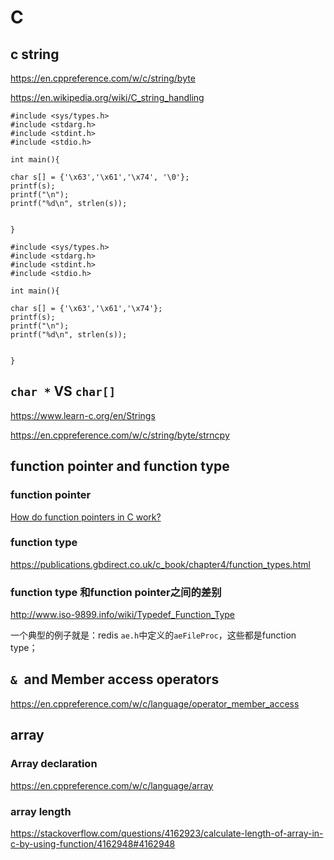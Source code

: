 # C

## c string

https://en.cppreference.com/w/c/string/byte

https://en.wikipedia.org/wiki/C_string_handling


```
#include <sys/types.h>
#include <stdarg.h>
#include <stdint.h>
#include <stdio.h>

int main(){

char s[] = {'\x63','\x61','\x74', '\0'};
printf(s);
printf("\n");
printf("%d\n", strlen(s));


}
```

```
#include <sys/types.h>
#include <stdarg.h>
#include <stdint.h>
#include <stdio.h>

int main(){

char s[] = {'\x63','\x61','\x74'};
printf(s);
printf("\n");
printf("%d\n", strlen(s));


}
```

## `char *` VS `char[]`

https://www.learn-c.org/en/Strings

https://en.cppreference.com/w/c/string/byte/strncpy

## function pointer and function type



### function pointer
[How do function pointers in C work?](https://stackoverflow.com/questions/840501/how-do-function-pointers-in-c-work#840504)

### function type



https://publications.gbdirect.co.uk/c_book/chapter4/function_types.html


### function type 和function pointer之间的差别

http://www.iso-9899.info/wiki/Typedef_Function_Type

一个典型的例子就是：redis `ae.h`中定义的`aeFileProc`，这些都是function type；


## `& `and Member access operators

https://en.cppreference.com/w/c/language/operator_member_access


## array 

### Array declaration
https://en.cppreference.com/w/c/language/array


### array length

https://stackoverflow.com/questions/4162923/calculate-length-of-array-in-c-by-using-function/4162948#4162948